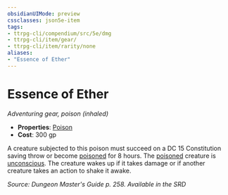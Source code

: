 ```yaml
---
obsidianUIMode: preview
cssclasses: json5e-item
tags:
- ttrpg-cli/compendium/src/5e/dmg
- ttrpg-cli/item/gear/
- ttrpg-cli/item/rarity/none
aliases: 
- "Essence of Ether"
---
```

# Essence of Ether
*Adventuring gear, poison (inhaled)*  


- **Properties**: [Poison](/CLI/item-properties.md#Poison)
- **Cost**: 300 gp

A creature subjected to this poison must succeed on a DC 15 Constitution saving throw or become [poisoned](/CLI/conditions.md#Poisoned) for 8 hours. The [poisoned](/CLI/conditions.md#Poisoned) creature is [unconscious](/CLI/conditions.md#Unconscious). The creature wakes up if it takes damage or if another creature takes an action to shake it awake.

*Source: Dungeon Master's Guide p. 258. Available in the <span title='Systems Reference Document (5.1)'>SRD</span>*